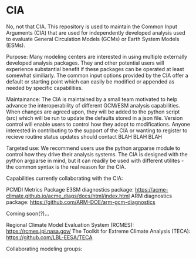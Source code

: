 # CIA

No, not that CIA.  This repository is used to maintain the Common Input Arguments (CIA) that are used for independently developed analysis used to evaluate General Circulation Models (GCMs) or Earth System Models (ESMs). 

Purpose:  Many modeling centers are interested in using multiple externally developed analysis packages.  They and other potential users will experience substantial benefit if these packages can be operated at least somewhat similiarly.  The common input options provided by the CIA offer a default or starting point which can easily be modified or appended as needed by specific capabilities.  

Maintainance: The CIA is maintained by a small team motivated to help advance the interoperability of different GCM/ESM analysis capabilities. When changes are agreed upon, they will be added to the python script (src) which will be run to update the defaults stored in a json file.  Version control will enable users to control how they adopt to modifications.  Anyone interested in contributing to the support of the CIA or wanting to register to recieve routine status updates should contact BLAH BLAH BLAH   

Targeted use:  We recommend users use the python argparse module to control how they drive their analysis systems.  The CIA is designed with the python argparse in mind, but it can readily be used with different utilites - the common syntax is the real reason for the CIA.

Capabilities currently collaborating with the CIA:

  PCMDI Metrics Package
  E3SM diagnostics package: https://acme-climate.github.io/acme_diags/docs/html/index.html
  ARM diagnostics package: https://github.com/ARM-DOE/arm-gcm-diagnostics
  
  Coming soon(?)...
  
  Regional Climate Model Evaluation System (RCMES): https://rcmes.jpl.nasa.gov/
  The Toolkit for Extreme Climate Analysis (TECA): https://github.com/LBL-EESA/TECA
  
  Collaborating modeling groups:
  
  
